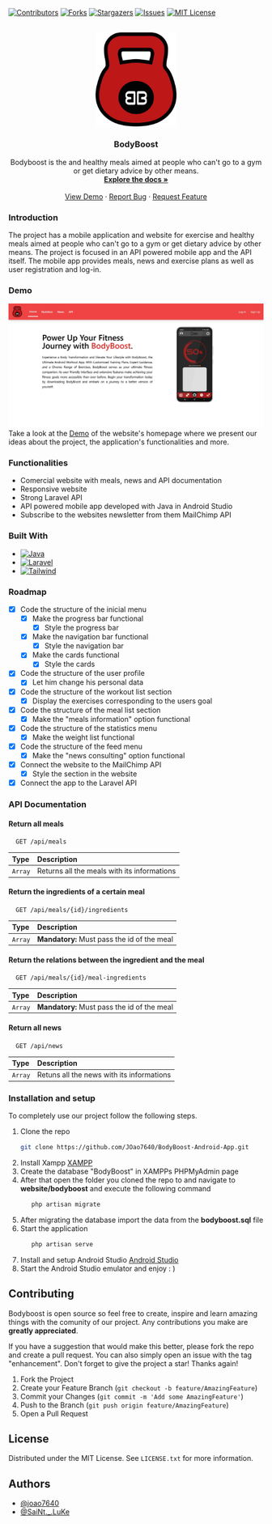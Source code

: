 

[![Contributors][contributors-shield]][contributors-url]
[![Forks][forks-shield]][forks-url]
[![Stargazers][stars-shield]][stars-url]
[![Issues][issues-shield]][issues-url]
[![MIT License][license-shield]][license-url]


<br />

<div align="center">
 <img src="images/BodyBoostIcon.png" alt="Logo" width="160" height="auto">  
</div>
  <h3 align="center">BodyBoost</h3>

  <p align="center">
    Bodyboost is the and healthy meals aimed at people who can't go to a gym or get dietary advice by other means.
    <br />
    <a href="https://github.com/JOao7640/BodyBoost-Android-App"><strong>Explore the docs »</strong></a>
    <br />
    <br />
    <a href="https://joao7640.github.io/BodyBoost-Android-App/demo.html">View Demo</a>
    ·
    <a href="https://github.com/JOao7640/BodyBoost-Android-App/issues">Report Bug</a>
    ·
    <a href="https://github.com/JOao7640/BodyBoost-Android-App/issues">Request Feature</a>
  </p>
</div>

### Introduction

The project has a mobile application and website for exercise and healthy meals aimed at people who can't go to a gym or get dietary advice by other means. The project is focused in an API powered mobile app and the API itself. The mobile app provides meals, news and exercise plans as well as user registration and log-in.

### Demo

<div align="center">
 <img src="images/demoprint.jpg" alt="Logo" width="900" height="auto">  
</div>
Take a look at the <a href="https://joao7640.github.io/BodyBoost-Android-App/demo.html">Demo</a>
 of the website's homepage where we present our ideas about the project, the application's functionalities and more.

### Functionalities

- Comercial website with meals, news and API documentation
- Responsive website
- Strong Laravel API
- API powered mobile app developed with Java in Android Studio
- Subscribe to the websites newsletter from them MailChimp API

### Built With

* [![Java][java.com]][java-url]
* [![Laravel][Laravel.com]][Laravel-url]
* [![Tailwind][tailwindcss.com]][tailwind-url]

<!-- ROADMAP -->
### Roadmap

- [X] Code the structure of the inicial menu
  - [X] Make the progress bar functional
    - [X] Style the progress bar 
  - [X] Make the navigation bar functional
    - [X] Style the navigation bar 
  - [X] Make the cards functional
    - [X] Style the cards 
- [X] Code the structure of the user profile
  - [X] Let him change his personal data
  
- [X] Code the structure of the workout list section
    - [X] Display the exercises corresponding to the users goal

- [X] Code the structure of the meal list section
  - [X] Make the "meals information" option functional
  
- [X] Code the structure of the statistics menu
  - [X] Make the weight list functional

- [X] Code the structure of the feed menu
  - [X] Make the "news consulting" option functional

- [X] Connect the website to the MailChimp API
  - [X] Style the section in the website

- [X] Connect the app to the Laravel API

### API Documentation

#### Return all meals

```
  GET /api/meals
```

| Type       | Description                           |
| :--------- | :---------------------------------- |
| `Array` | Returns all the meals with its informations |

#### Return the ingredients of a certain meal

```
  GET /api/meals/{id}/ingredients
```

| Type       | Description                                   |
| :--------- | :------------------------------------------ |
| `Array` | **Mandatory:** Must pass the id of the meal |

#### Return the relations between the ingredient and the meal

```
  GET /api/meals/{id}/meal-ingredients
```

| Type       | Description                                   |
| :--------- | :------------------------------------------ |
| `Array` | **Mandatory:** Must pass the id of the meal |


#### Return all news

```
  GET /api/news
```

| Type       | Description                                   |
| :--------- | :------------------------------------------ |
| `Array` | Retuns all the news with its informations |


### Installation and setup
To completely use our project follow the following steps.

1. Clone the repo
   ```sh
   git clone https://github.com/JOao7640/BodyBoost-Android-App.git
   ```
2. Install Xampp
   <a href="https://www.apachefriends.org/">XAMPP</a>
3. Create the database "BodyBoost" in XAMPPs PHPMyAdmin page
4. After that open the folder you cloned the repo to and navigate to **website/bodyboost** and execute the following command
   ```sh
      php artisan migrate
   ```
5. After migrating the database import the data from the **bodyboost.sql** file
6. Start the application
   ```sh
      php artisan serve
   ```
7.  Install and setup Android Studio
   <a href="https://developer.android.com/studio?hl=pt-br">Android Studio</a>
8. Start the Android Studio emulator and enjoy : )

<!-- CONTRIBUTING -->
## Contributing

Bodyboost is open source so feel free to create, inspire and learn amazing things with the comunity of our project. Any contributions you make are **greatly appreciated**.

If you have a suggestion that would make this better, please fork the repo and create a pull request. You can also simply open an issue with the tag "enhancement".
Don't forget to give the project a star! Thanks again!

1. Fork the Project
2. Create your Feature Branch (`git checkout -b feature/AmazingFeature`)
3. Commit your Changes (`git commit -m 'Add some AmazingFeature'`)
4. Push to the Branch (`git push origin feature/AmazingFeature`)
5. Open a Pull Request

## License
Distributed under the MIT License. See `LICENSE.txt` for more information.


## Authors

- [@joao7640](https://www.github.com/joao7640)
- [@SaiNt._.LuKe](https://github.com/IM-SaiNt-LuKe)

<!-- MARKDOWN LINKS & IMAGES -->
<!-- https://www.markdownguide.org/basic-syntax/#reference-style-links -->
[contributors-shield]: https://img.shields.io/github/contributors/JOao7640/BodyBoost-Android-App.svg?style=for-the-badge
[contributors-url]: https://github.com/JOao7640/BodyBoost-Android-App/graphs/contributors
[forks-shield]: https://img.shields.io/github/forks/JOao7640/BodyBoost-Android-App.svg?style=for-the-badge
[forks-url]: https://github.com/JOao7640/BodyBoost-Android-App/network/members
[stars-shield]: https://img.shields.io/github/stars/JOao7640/BodyBoost-Android-App.svg?style=for-the-badge
[stars-url]: https://github.com/JOao7640/BodyBoost-Android-App/stargazers
[issues-shield]: https://img.shields.io/github/issues/JOao7640/BodyBoost-Android-App.svg?style=for-the-badge
[issues-url]: https://github.com/JOao7640/BodyBoost-Android-App/issues
[license-shield]: https://img.shields.io/github/license/JOao7640/BodyBoost-Android-App.svg?style=for-the-badge
[license-url]: https://github.com/JOao7640/BodyBoost-Android-App/blob/master/LICENSE.txt


[Laravel.com]: https://img.shields.io/badge/Laravel-FF2D20?style=for-the-badge&logo=laravel&logoColor=white
[Laravel-url]: https://laravel.com
[tailwindcss.com]: https://img.shields.io/badge/tailwindcss-0F172A?&logo=tailwindcss
[tailwind-url]: https://tailwindcss.com
[java.com]: https://img.shields.io/badge/Java-ED8B00?style=for-the-badge&logo=openjdk&logoColor=white
[java-url]: https://java.com 
